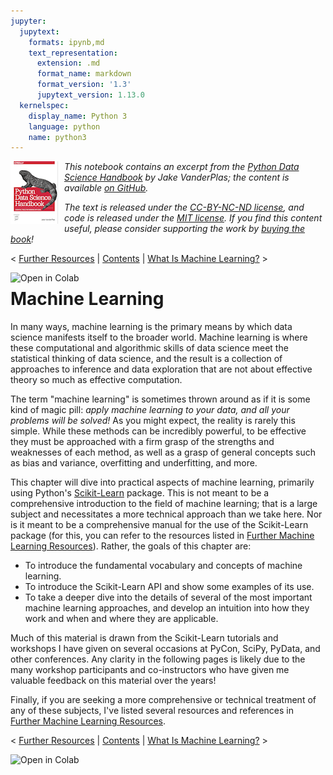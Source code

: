 ```yaml
---
jupyter:
  jupytext:
    formats: ipynb,md
    text_representation:
      extension: .md
      format_name: markdown
      format_version: '1.3'
      jupytext_version: 1.13.0
  kernelspec:
    display_name: Python 3
    language: python
    name: python3
---
```


<!--BOOK_INFORMATION-->
<img align="left" style="padding-right:10px;" src="figures/PDSH-cover-small.png">

*This notebook contains an excerpt from the [Python Data Science Handbook](http://shop.oreilly.com/product/0636920034919.do) by Jake VanderPlas; the content is available [on GitHub](https://github.com/jakevdp/PythonDataScienceHandbook).*

*The text is released under the [CC-BY-NC-ND license](https://creativecommons.org/licenses/by-nc-nd/3.0/us/legalcode), and code is released under the [MIT license](https://opensource.org/licenses/MIT). If you find this content useful, please consider supporting the work by [buying the book](http://shop.oreilly.com/product/0636920034919.do)!*


<!--NAVIGATION-->
< [Further Resources](04.15-Further-Resources.ipynb) | [Contents](Index.ipynb) | [What Is Machine Learning?](05.01-What-Is-Machine-Learning.ipynb) >

<a href="https://colab.research.google.com/github/jakevdp/PythonDataScienceHandbook/blob/master/notebooks/05.00-Machine-Learning.ipynb"><img align="left" src="https://colab.research.google.com/assets/colab-badge.svg" alt="Open in Colab" title="Open and Execute in Google Colaboratory"></a>



# Machine Learning


In many ways, machine learning is the primary means by which data science manifests itself to the broader world.
Machine learning is where these computational and algorithmic skills of data science meet the statistical thinking of data science, and the result is a collection of approaches to inference and data exploration that are not about effective theory so much as effective computation.

The term "machine learning" is sometimes thrown around as if it is some kind of magic pill: *apply machine learning to your data, and all your problems will be solved!*
As you might expect, the reality is rarely this simple.
While these methods can be incredibly powerful, to be effective they must be approached with a firm grasp of the strengths and weaknesses of each method, as well as a grasp of general concepts such as bias and variance, overfitting and underfitting, and more.

This chapter will dive into practical aspects of machine learning, primarily using Python's [Scikit-Learn](http://scikit-learn.org) package.
This is not meant to be a comprehensive introduction to the field of machine learning; that is a large subject and necessitates a more technical approach than we take here.
Nor is it meant to be a comprehensive manual for the use of the Scikit-Learn package (for this, you can refer to the resources listed in [Further Machine Learning Resources](05.15-Learning-More.ipynb)).
Rather, the goals of this chapter are:

- To introduce the fundamental vocabulary and concepts of machine learning.
- To introduce the Scikit-Learn API and show some examples of its use.
- To take a deeper dive into the details of several of the most important machine learning approaches, and develop an intuition into how they work and when and where they are applicable.

Much of this material is drawn from the Scikit-Learn tutorials and workshops I have given on several occasions at PyCon, SciPy, PyData, and other conferences.
Any clarity in the following pages is likely due to the many workshop participants and co-instructors who have given me valuable feedback on this material over the years!

Finally, if you are seeking a more comprehensive or technical treatment of any of these subjects, I've listed several resources and references in [Further Machine Learning Resources](05.15-Learning-More.ipynb).


<!--NAVIGATION-->
< [Further Resources](04.15-Further-Resources.ipynb) | [Contents](Index.ipynb) | [What Is Machine Learning?](05.01-What-Is-Machine-Learning.ipynb) >

<a href="https://colab.research.google.com/github/jakevdp/PythonDataScienceHandbook/blob/master/notebooks/05.00-Machine-Learning.ipynb"><img align="left" src="https://colab.research.google.com/assets/colab-badge.svg" alt="Open in Colab" title="Open and Execute in Google Colaboratory"></a>

